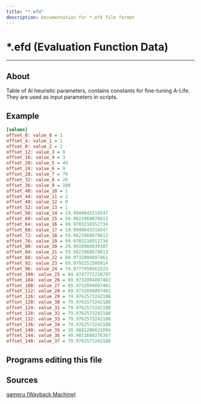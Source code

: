 ```yaml
---
title: "*.efd"
description: Documentation for *.efd file format
---
```


# *.efd (Evaluation Function Data)

___

## About

Table of AI heuristic parameters, contains constants for fine-tuning A-Life. They are used as input parameters in scripts.

## Example

```ini title="anomalydetectprobability.efd"
[values]
offset_0: value_0 = 1
offset_4: value_1 = 1
offset_8: value_2 = 2
offset_12: value_3 = 8
offset_16: value_4 = 3
offset_20: value_5 = 49
offset_24: value_6 = 9
offset_28: value_7 = 79
offset_32: value_8 = 20
offset_36: value_9 = 100
offset_40: value_10 = 1
offset_44: value_11 = 2
offset_48: value_12 = 0
offset_52: value_13 = 1
offset_56: value_14 = 19.9940643310547
offset_60: value_15 = 59.9821968078613
offset_64: value_16 = 99.9703216552734
offset_68: value_17 = 19.9940643310547
offset_72: value_18 = 59.9821968078613
offset_76: value_19 = 99.9703216552734
offset_80: value_20 = 29.9910984039307
offset_84: value_21 = 59.9821968078613
offset_88: value_22 = 89.9732894897461
offset_92: value_23 = 69.9792251586914
offset_96: value_24 = 74.9777450561523
offset_100: value_25 = 84.9747772216797
offset_104: value_26 = 89.9732894897461
offset_108: value_27 = 89.9732894897461
offset_112: value_28 = 89.9732894897461
offset_116: value_29 = 79.9762573242188
offset_120: value_30 = 79.9762573242188
offset_124: value_31 = 79.9762573242188
offset_128: value_32 = 79.9762573242188
offset_132: value_33 = 79.9762573242188
offset_136: value_34 = 79.9762573242188
offset_140: value_35 = 39.9881286621094
offset_144: value_36 = 49.9851608276367
offset_148: value_37 = 79.9762573242188
```

## Programs editing this file

<UniversalCard
  title="Evaluation Function Constructor"
  content="Program for creating evaluation functions."
  link="../../../modding-tools/ai/evaluation-function-constructor"
  internal={true}
/>

## Sources

[gameru (Wayback Machine)](https://web.archive.org/web/20130511164115/https://www.gameru.net/forum/index.php?showtopic=41944)
